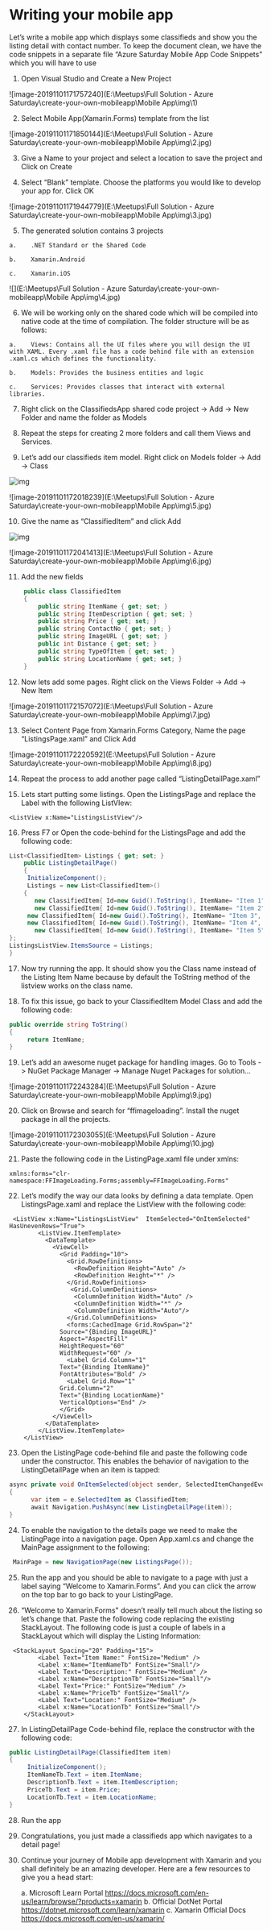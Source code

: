 # **Writing your mobile app**

 

Let’s write a mobile app which displays some classifieds and show you the listing detail with contact number. To keep the document clean, we have the code snippets in a separate file “Azure Saturday Mobile App Code Snippets” which you will have to use 

1.    Open Visual Studio and Create a New Project

![image-20191101171757240](E:\Meetups\Full Solution - Azure Saturday\create-your-own-mobileapp\Mobile App\img\1)

2.    Select Mobile App(Xamarin.Forms) template from the list

![image-20191101171850144](E:\Meetups\Full Solution - Azure Saturday\create-your-own-mobileapp\Mobile App\img\2.jpg)

3.    Give a Name to your project and select a location to save the project and Click on Create

4.    Select “Blank” template. Choose the platforms you would like to develop your app for. Click OK

![image-20191101171944779](E:\Meetups\Full Solution - Azure Saturday\create-your-own-mobileapp\Mobile App\img\3.jpg)

5.    The generated solution contains 3 projects

	a.    .NET Standard or the Shared Code

	b.    Xamarin.Android

	c.    Xamarin.iOS

![](E:\Meetups\Full Solution - Azure Saturday\create-your-own-mobileapp\Mobile App\img\4.jpg)

6.    We will be working only on the shared code which will be compiled into native code at the time of compilation. The folder structure will be as follows:

	a.    Views: Contains all the UI files where you will design the UI with XAML. Every .xaml file has a code behind file with an extension .xaml.cs which defines the functionality.

	b.    Models: Provides the business entities and logic

	c.    Services: Provides classes that interact with external libraries.

7.    Right click on the ClassifiedsApp shared code project -> Add -> New Folder and name the folder as Models

8.    Repeat the steps for creating 2 more folders and call them Views and Services.

9.    Let’s add our classifieds item model. Right click on Models folder -> Add -> Class

 ![img](file:///C:/Users/ahmad/AppData/Local/Temp/msohtmlclip1/01/clip_image008.png)

![image-20191101172018239](E:\Meetups\Full Solution - Azure Saturday\create-your-own-mobileapp\Mobile App\img\5.jpg)

10.  Give the name as “ClassifiedItem” and click Add

 ![img](file:///C:/Users/ahmad/AppData/Local/Temp/msohtmlclip1/01/clip_image010.jpg)

![image-20191101172041413](E:\Meetups\Full Solution - Azure Saturday\create-your-own-mobileapp\Mobile App\img\6.jpg)

11.  Add the new fields

```C#
	public class ClassifiedItem
    {
        public string ItemName { get; set; }
        public string ItemDescription { get; set; }
        public string Price { get; set; }
        public string ContactNo { get; set; }
        public string ImageURL { get; set; }
        public int Distance { get; set; }
        public string TypeOfItem { get; set; }
        public string LocationName { get; set; }
    }
```



12.  Now lets add some pages. Right click on the Views Folder -> Add -> New Item

![image-20191101172157072](E:\Meetups\Full Solution - Azure Saturday\create-your-own-mobileapp\Mobile App\img\7.jpg)

13.  Select Content Page from Xamarin.Forms Category, Name the page “ListingsPage.xaml” and Click Add

![image-20191101172220592](E:\Meetups\Full Solution - Azure Saturday\create-your-own-mobileapp\Mobile App\img\8.jpg)

14.  Repeat the process to add another page called “ListingDetailPage.xaml”

15.  Lets start putting some listings. Open the ListingsPage and replace the Label with the following ListVIew:

 ```XAML
 <ListView x:Name="ListingsListView"/>
 ```

16.  Press F7 or Open the code-behind for the ListingsPage and add the following code:

```c#
List<ClassifiedItem> Listings { get; set; }
	public ListingDetailPage()
    {
     InitializeComponent();
     Listings = new List<ClassifiedItem>()
    {
       new ClassifiedItem{ Id=new Guid().ToString(), ItemName= "Item 1", ItemDescription= "This is Item 1", TypeOfItem= "Electronics", Price= "100", ImageURL= "https://images-na.ssl-images-amazon.com/images/I/31tmp7757XL.jpg", ContactNo= "+97123456", Distance= 5,LocationName="Deira"},    
       new ClassifiedItem{ Id=new Guid().ToString(), ItemName= "Item 2", ItemDescription= "This is Item 2", TypeOfItem= "Apparel", Price= "50", ImageURL= "https://images-na.ssl-images-amazon.com/images/I/314dBKQw2qL._AC_SY400_.jpg", ContactNo= "+97123457", Distance= 10,LocationName="Jebel Ali"},
     new ClassifiedItem{ Id=new Guid().ToString(), ItemName= "Item 3", ItemDescription= "This is Item 3", TypeOfItem= "Footwear", Price= "200", ImageURL= "https://ae01.alicdn.com/kf/HTB1DkSrXF67gK0jSZPfq6yhhFXaK/Nike-Air-Max-Plus-Original-Men-s-Running-Shoes-Outdoor-Breathable-Comfort-Sneakers-Designer-Shockproof-Jogging.jpg_q50.jpg", ContactNo= "+97123458", Distance= 15,LocationName="Bur Dubai"},
     new ClassifiedItem{ Id=new Guid().ToString(), ItemName= "Item 4", ItemDescription= "This is Item 4", TypeOfItem= "Furniture", Price= "500", ImageURL= "https://ii1.pepperfry.com/media/catalog/product/d/o/494x544/doloris-stylish-tufted-chair-in-beige-colour-by-dreamzz-furniture-doloris-stylish-tufted-chair-in-be-0ahswj.jpg", ContactNo= "+97123459", Distance= 65,LocationName="Dubai Silicon Oasis"},
       new ClassifiedItem{ Id=new Guid().ToString(), ItemName= "Item 5", ItemDescription= "This is Item 5", TypeOfItem= "Electronics", Price= "800", ImageURL= "https://images-eu.ssl-images-amazon.com/images/G/39/electronics/store/6column/1122839_CE_Store_Mobiles_PC_Nav_Computers_Accessories_Laptops_440x440.jpg", ContactNo= "+97123450", Distance= 95,LocationName="Al Awir"},
};
ListingsListView.ItemsSource = Listings;
}
```
17. Now try running the app. It should show you the Class name instead of the Listing Item Name because by default the ToString method of the listview works on the class name.

18. To fix this issue, go back to your ClassifiedItem Model Class and add the following code:

```C#
public override string ToString()
{
	 return ItemName;
}
```


19. Let’s add an awesome nuget package for handling images. Go to Tools -> NuGet Package Manager -> Manage Nuget Packages for solution…

![image-20191101172243284](E:\Meetups\Full Solution - Azure Saturday\create-your-own-mobileapp\Mobile App\img\9.jpg)

20. Click on Browse and search for “ffimageloading”. Install the nuget package in all the projects.

![image-20191101172303055](E:\Meetups\Full Solution - Azure Saturday\create-your-own-mobileapp\Mobile App\img\10.jpg)

21. Paste the following code in the ListingPage.xaml file under xmlns:

 ```XAML
 xmlns:forms="clr-namespace:FFImageLoading.Forms;assembly=FFImageLoading.Forms"
 ```

22. Let’s modify the way our data looks by defining a data template. Open ListingsPage.xaml and replace the ListView with the following code:

```XAML
 <ListView x:Name="ListingsListView"  ItemSelected="OnItemSelected" HasUnevenRows="True">
        <ListView.ItemTemplate>
          <DataTemplate>
            <ViewCell>
              <Grid Padding="10">
                <Grid.RowDefinitions> 
                  <RowDefinition Height="Auto" />
                  <RowDefinition Height="*" />
                </Grid.RowDefinitions>
                 <Grid.ColumnDefinitions>
                  <ColumnDefinition Width="Auto" />
                  <ColumnDefinition Width="*" />
                  <ColumnDefinition Width="Auto"/>
                </Grid.ColumnDefinitions>
                <forms:CachedImage Grid.RowSpan="2"
              Source="{Binding ImageURL}"
              Aspect="AspectFill"
              HeightRequest="60"
              WidthRequest="60" />
                <Label Grid.Column="1"
              Text="{Binding ItemName}"
              FontAttributes="Bold" />
                <Label Grid.Row="1"
              Grid.Column="2"
              Text="{Binding LocationName}"
              VerticalOptions="End" />
              </Grid>
            </ViewCell>
          </DataTemplate>
        </ListView.ItemTemplate>
    </ListView>
```
23. Open the ListingPage code-behind file and paste the following code under the constructor. This enables the behavior of navigation to the ListingDetailPage when an item is tapped:

```C#
async private void OnItemSelected(object sender, SelectedItemChangedEventArgs e)
{      
      var item = e.SelectedItem as ClassifiedItem;
      await Navigation.PushAsync(new ListingDetailPage(item));
}
```

24. To enable the navigation to the details page we need to make the ListingPage into a navigation page. Open App.xaml.cs and change the MainPage assignment to the following:

```C#
 MainPage = new NavigationPage(new ListingsPage());
```

25. Run the app and you should be able to navigate to a page with just a label saying “Welcome to Xamarin.Forms”. And you can click the arrow on the top bar to go back to your ListingPage.


26. “Welcome to Xamarin.Forms" doesn’t really tell much about the listing so let’s change that. Paste the following code replacing the existing StackLayout. The following code is just a couple of labels in a StackLayout which will display the Listing Information:

```XAML
 <StackLayout Spacing="20" Padding="15">
        <Label Text="Item Name:" FontSize="Medium" />
        <Label x:Name="ItemNameTb" FontSize="Small"/>
        <Label Text="Description:" FontSize="Medium" />
        <Label x:Name="DescriptionTb" FontSize="Small"/>
        <Label Text="Price:" FontSize="Medium" />
        <Label x:Name="PriceTb" FontSize="Small"/>
        <Label Text="Location:" FontSize="Medium" />
        <Label x:Name="LocationTb" FontSize="Small"/>
    </StackLayout>
```

27. In ListingDetailPage Code-behind file, replace the constructor with the following code:

 ```C#
public ListingDetailPage(ClassifiedItem item)
{
	  InitializeComponent(); 
      ItemNameTb.Text = item.ItemName;
      DescriptionTb.Text = item.ItemDescription;
      PriceTb.Text = item.Price;
      LocationTb.Text = item.LocationName;
} 
 ```

28. Run the app 

29. Congratulations, you just made a classifieds app which navigates to a detail page!

30. Continue your journey of Mobile app development with Xamarin and you shall definitely be an amazing developer. Here are a few resources to give you a head start:

	a. Microsoft Learn Portal
        https://docs.microsoft.com/en-us/learn/browse/?products=xamarin	
	b. Official DotNet Portal
        https://dotnet.microsoft.com/learn/xamarin
	c. Xamarin Official Docs
	    https://docs.microsoft.com/en-us/xamarin/